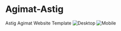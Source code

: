# Agimat-Astig
Astig Agimat Website Template 
![Desktop](https://user-images.githubusercontent.com/88535067/157188752-bd63d849-ddb8-4295-b6d8-a6fe12e0d101.png)
![Mobile](https://user-images.githubusercontent.com/88535067/157188810-df34149d-2191-4908-9f91-e0e2ac7f2d2d.png)
